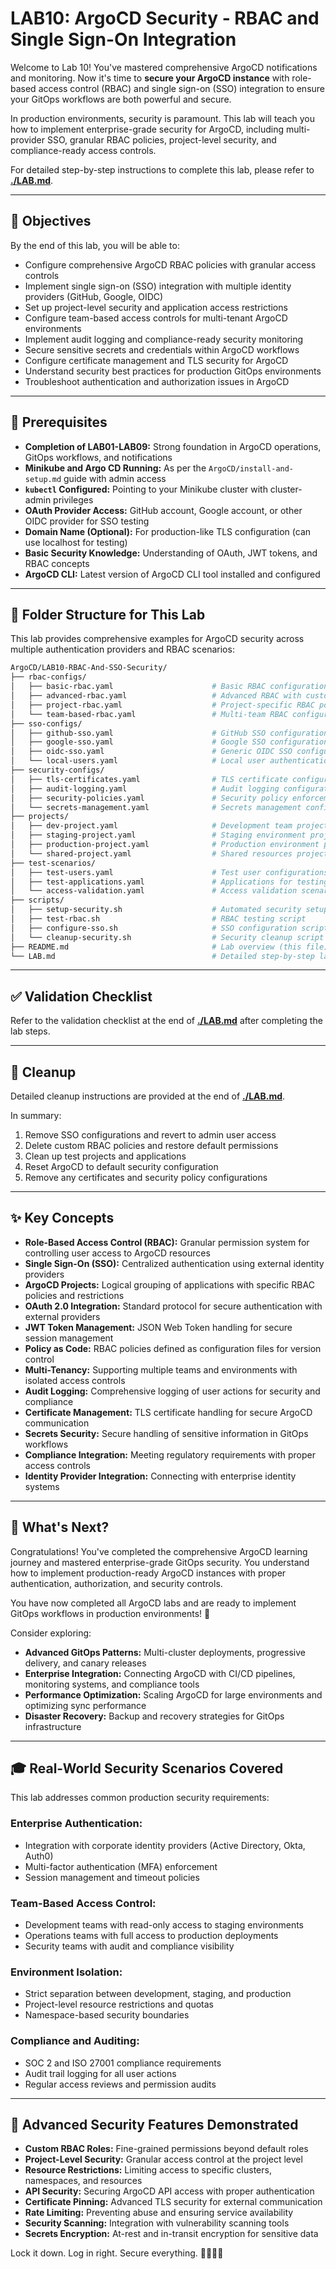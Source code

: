 # LAB10: ArgoCD Security - RBAC and Single Sign-On Integration

Welcome to Lab 10! You've mastered comprehensive ArgoCD notifications and monitoring. Now it's time to **secure your ArgoCD instance** with role-based access control (RBAC) and single sign-on (SSO) integration to ensure your GitOps workflows are both powerful and secure.

In production environments, security is paramount. This lab will teach you how to implement enterprise-grade security for ArgoCD, including multi-provider SSO, granular RBAC policies, project-level security, and compliance-ready access controls.

For detailed step-by-step instructions to complete this lab, please refer to **[./LAB.md](./LAB.md)**.

---

## 🎯 Objectives

By the end of this lab, you will be able to:
- Configure comprehensive ArgoCD RBAC policies with granular access controls
- Implement single sign-on (SSO) integration with multiple identity providers (GitHub, Google, OIDC)
- Set up project-level security and application access restrictions
- Configure team-based access controls for multi-tenant ArgoCD environments
- Implement audit logging and compliance-ready security monitoring
- Secure sensitive secrets and credentials within ArgoCD workflows
- Configure certificate management and TLS security for ArgoCD
- Understand security best practices for production GitOps environments
- Troubleshoot authentication and authorization issues in ArgoCD

---

## 🧰 Prerequisites

- **Completion of LAB01-LAB09:** Strong foundation in ArgoCD operations, GitOps workflows, and notifications
- **Minikube and Argo CD Running:** As per the `ArgoCD/install-and-setup.md` guide with admin access
- **`kubectl` Configured:** Pointing to your Minikube cluster with cluster-admin privileges
- **OAuth Provider Access:** GitHub account, Google account, or other OIDC provider for SSO testing
- **Domain Name (Optional):** For production-like TLS configuration (can use localhost for testing)
- **Basic Security Knowledge:** Understanding of OAuth, JWT tokens, and RBAC concepts
- **ArgoCD CLI:** Latest version of ArgoCD CLI tool installed and configured

---

## 📂 Folder Structure for This Lab

This lab provides comprehensive examples for ArgoCD security across multiple authentication providers and RBAC scenarios:

```bash
ArgoCD/LAB10-RBAC-And-SSO-Security/
├── rbac-configs/
│   ├── basic-rbac.yaml                      # Basic RBAC configuration
│   ├── advanced-rbac.yaml                   # Advanced RBAC with custom roles
│   ├── project-rbac.yaml                    # Project-specific RBAC policies
│   └── team-based-rbac.yaml                 # Multi-team RBAC configuration
├── sso-configs/
│   ├── github-sso.yaml                      # GitHub SSO configuration
│   ├── google-sso.yaml                      # Google SSO configuration
│   ├── oidc-sso.yaml                        # Generic OIDC SSO configuration
│   └── local-users.yaml                     # Local user authentication
├── security-configs/
│   ├── tls-certificates.yaml                # TLS certificate configuration
│   ├── audit-logging.yaml                   # Audit logging configuration
│   ├── security-policies.yaml               # Security policy enforcement
│   └── secrets-management.yaml              # Secrets management configuration
├── projects/
│   ├── dev-project.yaml                     # Development team project
│   ├── staging-project.yaml                 # Staging environment project
│   ├── production-project.yaml              # Production environment project
│   └── shared-project.yaml                  # Shared resources project
├── test-scenarios/
│   ├── test-users.yaml                      # Test user configurations
│   ├── test-applications.yaml               # Applications for testing access
│   └── access-validation.yaml               # Access validation scenarios
├── scripts/
│   ├── setup-security.sh                    # Automated security setup
│   ├── test-rbac.sh                         # RBAC testing script
│   ├── configure-sso.sh                     # SSO configuration script
│   └── cleanup-security.sh                  # Security cleanup script
├── README.md                                # Lab overview (this file)
└── LAB.md                                   # Detailed step-by-step lab instructions
```

---

## ✅ Validation Checklist

Refer to the validation checklist at the end of **[./LAB.md](./LAB.md)** after completing the lab steps.

---

## 🧹 Cleanup

Detailed cleanup instructions are provided at the end of **[./LAB.md](./LAB.md)**.

In summary:
1. Remove SSO configurations and revert to admin user access
2. Delete custom RBAC policies and restore default permissions
3. Clean up test projects and applications
4. Reset ArgoCD to default security configuration
5. Remove any certificates and security policy configurations

---

## ✨ Key Concepts

- **Role-Based Access Control (RBAC):** Granular permission system for controlling user access to ArgoCD resources
- **Single Sign-On (SSO):** Centralized authentication using external identity providers
- **ArgoCD Projects:** Logical grouping of applications with specific RBAC policies and restrictions
- **OAuth 2.0 Integration:** Standard protocol for secure authentication with external providers
- **JWT Token Management:** JSON Web Token handling for secure session management
- **Policy as Code:** RBAC policies defined as configuration files for version control
- **Multi-Tenancy:** Supporting multiple teams and environments with isolated access controls
- **Audit Logging:** Comprehensive logging of user actions for security and compliance
- **Certificate Management:** TLS certificate handling for secure ArgoCD communication
- **Secrets Security:** Secure handling of sensitive information in GitOps workflows
- **Compliance Integration:** Meeting regulatory requirements with proper access controls
- **Identity Provider Integration:** Connecting with enterprise identity systems

---

## 🚀 What's Next?

Congratulations! You've completed the comprehensive ArgoCD learning journey and mastered enterprise-grade GitOps security. You understand how to implement production-ready ArgoCD instances with proper authentication, authorization, and security controls.

You have now completed all ArgoCD labs and are ready to implement GitOps workflows in production environments! 🎉

Consider exploring:
- **Advanced GitOps Patterns:** Multi-cluster deployments, progressive delivery, and canary releases
- **Enterprise Integration:** Connecting ArgoCD with CI/CD pipelines, monitoring systems, and compliance tools
- **Performance Optimization:** Scaling ArgoCD for large environments and optimizing sync performance
- **Disaster Recovery:** Backup and recovery strategies for GitOps infrastructure

---

## 🎓 Real-World Security Scenarios Covered

This lab addresses common production security requirements:

### **Enterprise Authentication:**
- Integration with corporate identity providers (Active Directory, Okta, Auth0)
- Multi-factor authentication (MFA) enforcement
- Session management and timeout policies

### **Team-Based Access Control:**
- Development teams with read-only access to staging environments
- Operations teams with full access to production deployments
- Security teams with audit and compliance visibility

### **Environment Isolation:**
- Strict separation between development, staging, and production
- Project-level resource restrictions and quotas
- Namespace-based security boundaries

### **Compliance and Auditing:**
- SOC 2 and ISO 27001 compliance requirements
- Audit trail logging for all user actions
- Regular access reviews and permission audits

---

## 🔧 Advanced Security Features Demonstrated

- **Custom RBAC Roles:** Fine-grained permissions beyond default roles
- **Project-Level Security:** Granular access control at the project level
- **Resource Restrictions:** Limiting access to specific clusters, namespaces, and resources
- **API Security:** Securing ArgoCD API access with proper authentication
- **Certificate Pinning:** Advanced TLS security for external communication
- **Rate Limiting:** Preventing abuse and ensuring service availability
- **Security Scanning:** Integration with vulnerability scanning tools
- **Secrets Encryption:** At-rest and in-transit encryption for sensitive data

Lock it down. Log in right. Secure everything. 🔐🧑‍💼🌐